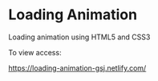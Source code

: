 # Loading Animation

Loading animation using HTML5 and CSS3

To view access:

https://loading-animation-gsj.netlify.com/

